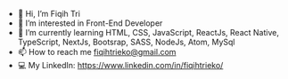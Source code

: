 - 👋 Hi, I’m Fiqih Tri
- 👀 I’m interested in Front-End Developer
- 🌱 I’m currently learning HTML, CSS, JavaScript, ReactJs, React Native, TypeScript, NextJs, Bootsrap, SASS, NodeJs, Atom, MySql
- 📫 How to reach me fiqihtrieko@gmail.com
- 💻 My LinkedIn: https://www.linkedin.com/in/fiqihtrieko/



<!---
fiqihtri/fiqihtri is a ✨ special ✨ repository because its `README.md` (this file) appears on your GitHub profile.
You can click the Preview link to take a look at your changes.
--->
